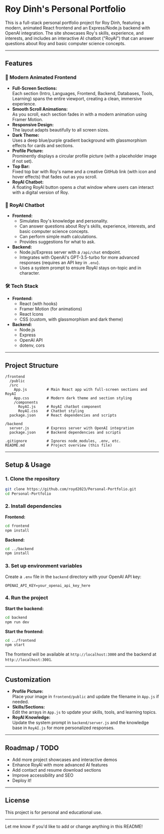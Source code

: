 # Roy Dinh's Personal Portfolio

This is a full-stack personal portfolio project for Roy Dinh, featuring a modern, animated React frontend and an Express/Node.js backend with OpenAI integration. The site showcases Roy's skills, experience, and interests, and includes an interactive AI chatbot ("RoyAI") that can answer questions about Roy and basic computer science concepts.

---

## Features

### 🌌 Modern Animated Frontend

- **Full-Screen Sections:**  
  Each section (Intro, Languages, Frontend, Backend, Databases, Tools, Learning) spans the entire viewport, creating a clean, immersive experience.
- **Smooth Scroll Animations:**  
  As you scroll, each section fades in with a modern animation using Framer Motion.
- **Responsive Design:**  
  The layout adapts beautifully to all screen sizes.
- **Dark Theme:**  
  Uses a deep blue/purple gradient background with glassmorphism effects for cards and sections.
- **Profile Picture:**  
  Prominently displays a circular profile picture (with a placeholder image if not set).
- **Top Bar:**  
  Fixed top bar with Roy's name and a creative GitHub link (with icon and hover effects) that fades out as you scroll.
- **RoyAI Chatbot:**  
  A floating RoyAI button opens a chat window where users can interact with a digital version of Roy.

### 🧠 RoyAI Chatbot

- **Frontend:**  
  - Simulates Roy's knowledge and personality.
  - Can answer questions about Roy's skills, experience, interests, and basic computer science concepts.
  - Can perform simple math calculations.
  - Provides suggestions for what to ask.
- **Backend:**  
  - Node.js/Express server with a `/api/chat` endpoint.
  - Integrates with OpenAI's GPT-3.5-turbo for more advanced responses (requires an API key in `.env`).
  - Uses a system prompt to ensure RoyAI stays on-topic and in character.

### 🛠️ Tech Stack

- **Frontend:**  
  - React (with hooks)
  - Framer Motion (for animations)
  - React Icons
  - CSS (custom, with glassmorphism and dark theme)
- **Backend:**  
  - Node.js
  - Express
  - OpenAI API
  - dotenv, cors

---

## Project Structure

```
/frontend
  /public
  /src
    App.js         # Main React app with full-screen sections and RoyAI
    App.css        # Modern dark theme and section styling
    /components
      RoyAI.js     # RoyAI chatbot component
      RoyAI.css    # Chatbot styling
  package.json     # React dependencies and scripts

/backend
  server.js        # Express server with OpenAI integration
  package.json     # Backend dependencies and scripts

.gitignore         # Ignores node_modules, .env, etc.
README.md          # Project overview (this file)
```

---

## Setup & Usage

### 1. Clone the repository

```bash
git clone https://github.com/royd2023/Personal-Portfolio.git
cd Personal-Portfolio
```

### 2. Install dependencies

**Frontend:**
```bash
cd frontend
npm install
```

**Backend:**
```bash
cd ../backend
npm install
```

### 3. Set up environment variables

Create a `.env` file in the `backend` directory with your OpenAI API key:
```
OPENAI_API_KEY=your_openai_api_key_here
```

### 4. Run the project

**Start the backend:**
```bash
cd backend
npm run dev
```

**Start the frontend:**
```bash
cd ../frontend
npm start
```

The frontend will be available at `http://localhost:3000` and the backend at `http://localhost:3001`.

---

## Customization

- **Profile Picture:**  
  Place your image in `frontend/public` and update the filename in `App.js` if needed.
- **Skills/Sections:**  
  Edit the arrays in `App.js` to update your skills, tools, and learning topics.
- **RoyAI Knowledge:**  
  Update the system prompt in `backend/server.js` and the knowledge base in `RoyAI.js` for more personalized responses.

---

## Roadmap / TODO

- Add more project showcases and interactive demos
- Enhance RoyAI with more advanced AI features
- Add contact and resume download sections
- Improve accessibility and SEO
- Deploy it!

---

## License

This project is for personal and educational use.

---

Let me know if you'd like to add or change anything in this README!
